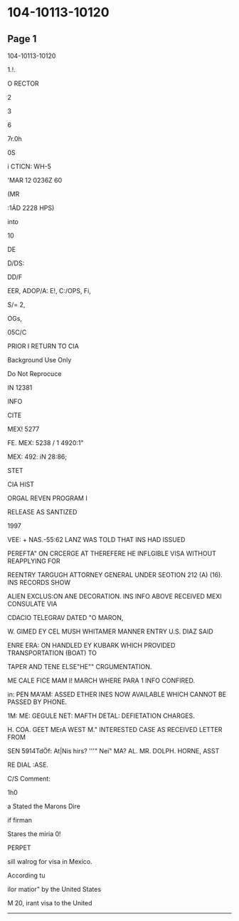 # 104-10113-10120

## Page 1

104-10113-10120

1.!.

O RECTOR

2

3

6

7r.0h

0S

i CTICN: WH-5

'MAR 12 0236Z 60

(MR

:1ÁD 2228 HPS)

into

10

DE

D/DS:

DD/F

EER, ADOP/A: E!, C:/OPS, Fi,

S/= 2,

OGs,

05C/C

PRIOR I RETURN TO CIA

Background Use Only

Do Not Reprocuce

IN 12381

INFO

CITE

MEX! 5277

FE. MEX: 5238 / 1 4920:1"

MEX: 492: iN 28:86;

STET

CIA HIST

ORGAL REVEN PROGRAM I

RELEASE AS SANTIZED

1997

VEE: + NAS.-55:62 LANZ WAS TOLD THAT INS HAD ISSUED

PEREFTA" ON CRCERGE AT THEREFERE HE INFLGIBLE VISA WITHOUT REAPPLYING FOR

REENTRY TARGUGH ATTORNEY GENERAL UNDER SEOTION 212 (A) (16). INS RECORDS SHOW

ALIEN EXCLUS:ON ANE DECORATION. INS INFO ABOVE RECEIVED MEXI CONSULATE VIA

CDACIO TELEGRAV DATED "O MARON,

W. GIMED EY CEL MUSH WHITAMER MANNER ENTRY U.S. DIAZ SAID

ENRE ERA: ON HANDLED EY KUBARK WHICH PROVIDED TRANSPORTATION (BOAT) TO

TAPER AND TENE ELSE"HE"" CRGUMENTATION.

ME CALE FICE MAM I! MARCH WHERE PARA 1 INFO CONFIRED.

in: PEN MA'AM: ASSED ETHER INES NOW AVAILABLE WHICH CANNOT BE PASSED BY PHONE.

1M: ME: GEGULE NET: MAFTH DETAL: DEFIETATION CHARGES.

H. COA. GEET MErA WEST M." INTERESTED CASE AS RECEIVED LETTER FROM

SEN 5914TdÖf: At|Nis hirs? '''" Nei" MA? AL. MR. DOLPH. HORNE, ASST

RE DIAL :ASE.

C/S Comment:

1h0

a Stated the Marons Dire

if firman

Stares the miria 0!

PERPET

sill walrog for visa in Mexico.

According tu

ilor matior" by the United States

M 20, irant visa to the United

---

